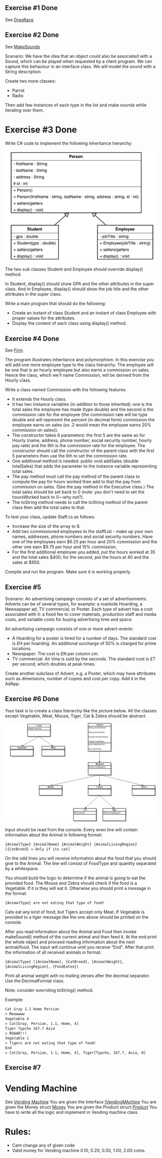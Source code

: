 
## Exercise #1 Done

See [DragRace](./DragRace.)

## Exercise #2 Done

See [MakeSounds](./MakeSounds)

Scenario: We have the idea that an object could also be associated with a Sound, which can be played when requested by a client program. We can capture this behaviour in an interface class. We will model the sound with a String description.

Create two more classes:

  - Parrot
  - Radio
  
Then add few instances of each type in the list and make sounds while iterating over them.

# Exercise #3 Done

Write C# code to implement the following inheritance hierarchy:

![persons](./Persons/persons.png)

The two sub classes Student and Employee should override display() method.
 
In Student, display() should show GPA and the other attributes in the super class. And in Employee, display() should show the job title and the other attributes in the super class.

Write a main program that should do the following:

  - Create an instant of class Student and an instant of class Employee with proper values for the attributes.
  - Display the content of each class using display() method.

## Exercise #4 Done

See [Firm](./Firm)

The program illustrates inheritance and polymorphism. In this exercise you will add one more employee type to the class hierarchy. The employee will be one that is an hourly employee but also earns a commission on sales. Hence the class, which we'll name Commission, will be derived from the Hourly class.

Write a class named Commission with the following features:

  - It extends the Hourly class.
  - It has two instance variables (in addition to those inherited): one is the total sales the employee has made (type double)
and the second is the commission rate for the employee (the commission rate will be type double and will represent the
percent (in decimal form) commission the employee earns on sales (so .2 would mean the employee earns 20%
commission on sales)).
  - The constructor takes 6 parameters: the first 5 are the same as for Hourly (name, address, phone number, social security
number, hourly pay rate) and the 6th is the commission rate for the employee. The constructor should call the constructor
of the parent class with the first 5 parameters then use the 6th to set the commission rate.
  - One additional method is needed: public void addSales (double totalSales) that adds the parameter to the instance
variable representing total sales.
  - The pay method must call the pay method of the parent class to compute the pay for hours worked then add to that the
pay from commission on sales. (See the pay method in the Executive class.) The total sales should be set back to 0 (note:
you don't need to set the hoursWorked back to 0—why not?).
  - The toString method needs to call the toString method of the parent class then add the total sales to that.
  
To test your class, update Staff.cs as follows:

  - Increase the size of the array to 8.
  - Add two commissioned employees to the staffList - make up your own names, addresses, phone numbers and social
security numbers. Have one of the employees earn $6.25 per hour and 20% commission and the other one earn $9.75 per
hour and 15% commission.
  - For the first additional employee you added, put the hours worked at 35 and the total sales $400; for the second, put the
hours at 40 and the sales at $950.

Compile and run the program. Make sure it is working properly.

## Exercise #5

Scenario: An advertising campaign consists of a set of advertisements. Adverts can be of several types, for example:
a roadside Hoarding, a Newsapaper ad, TV commercial, or Poster. Each type of advert has a cost associated with it: a
fixed fee to cover materials, production staff and media costs, and variable costs for buying advertising time and
space.

An advertising campaign consists of one or more advert-events:

  - A Hoarding for a poster is hired for a number of days. The standard cost is £H per hoarding. An additional
surcharge of 50% is charged for prime locations.
  - Newspaper: The cost is £N per column cm.
  - TV commercial: Air time is sold by the seconds. The standard cost is £T per second, which doubles at peak
times.

Create another subclass of Advert, e.g. a Poster, which may have attributes such as dimensions, number
of copies and cost per copy. Add it in the AdApp.

## Exercise #6 Done

Your task is to create a class hierarchy like the picture below. All the classes except Vegetable, Meat, Mouse,
Tiger, Cat & Zebra should be abstract.

![hierarchy](./hierarchy.png)

Input should be read from the console. Every even line will contain information about the Animal in following format:

```
{AnimalType} {AnimalName} {AnimalWeight} {AnimalLivingRegion} [{CatBreed} = Only if its cat]
```

On the odd lines you will receive information about the food that you should give to the Animal. The line will consist of FoodType and quantity separated by a whitespace.

You should build the logic to determine if the animal is going to eat the provided food. The Mouse and Zebra should check if the food is a Vegetable. If it is they will eat it. Otherwise you should print a message in the format:

```
{AnimalType} are not eating that type of food!
```

Cats eat any kind of food, but Tigers accept only Meat. If Vegetable is provided to a tiger message like the one above should be printed on the console.

After you read information about the Animal and Food then invoke makeSound() method of the current animal and then feed it. At the end print the whole object and proceed reading information about the next animal/food. The input will continue until you receive “End”. After that print the information of all received animals in format:

```
{AnimalType} [{AnimalName}, {CatBreed}, {AnimalWeight}, {AnimalLivingRegion}, {FoodEaten}]
```

Print all animal weight with no trailing zeroes after the decimal separator. Use the DecimalFormat class.

Note: consider overriding toString() method.

Example:

```
Cat Gray 1.1 Home Persian
> Meowwww
Vegetable 4
> Cat[Gray, Persian, 1.1, Home, 4]
Tiger Typcho 167.7 Asia
> ROAAR!!!
Vegetable 1
> Tigers are not eating that type of food!
End
> Cat[Gray, Persian, 1.1, Home, 4], Tiger[Typcho, 167.7, Asia, 0]
```

## Exercise #7
# Vending Machine
See [Vending Machine](./VendingMachine/)
You are given the Interface [IVendingMAchine](./VendingMachine/IVendingMachine.cs)
You are given the Money struct [Money](./VendingMachine/Money.cs)
You are given the Product struct [Product](./VendingMachine/Product.cs)
You have to write all the logic and implement in Vending machine class.
# Rules: 
- Cant change any of given code
- Valid money for Vending machine 0.10, 0.20, 0.50, 1.00, 2.00 coins.
